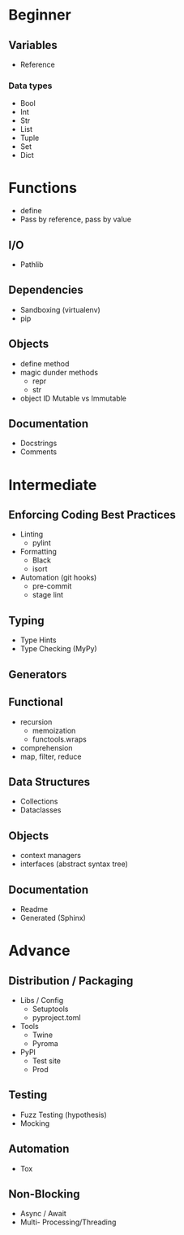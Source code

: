 # Beginner

## Variables
* Reference
### Data types
* Bool
* Int
* Str
* List
* Tuple
* Set
* Dict

# Functions
* define
* Pass by reference, pass by value

## I/O
* Pathlib

## Dependencies
* Sandboxing (virtualenv)
* pip

## Objects
* define method
* magic dunder methods
	* repr
	* str
* object ID
   Mutable vs Immutable

## Documentation
* Docstrings
* Comments

# Intermediate
## Enforcing Coding Best Practices
* Linting
	* pylint
* Formatting
	* Black
	* isort
* Automation (git hooks)
	* pre-commit
	* stage lint

## Typing
* Type Hints
* Type Checking (MyPy)

## Generators

## Functional
* recursion
	* memoization
	* functools.wraps
* comprehension
* map, filter, reduce

## Data Structures
* Collections
* Dataclasses

## Objects
* context managers
* interfaces (abstract syntax tree)

## Documentation
* Readme
* Generated (Sphinx)

# Advance
## Distribution / Packaging
* Libs / Config
	* Setuptools
	* pyproject.toml
* Tools
	* Twine
	* Pyroma
* PyPI
	* Test site
	* Prod

## Testing
* Fuzz Testing (hypothesis)
* Mocking

## Automation
* Tox

## Non-Blocking
* Async / Await
* Multi- Processing/Threading

<!--stackedit_data:
eyJoaXN0b3J5IjpbLTExNTY5MTcyMDgsNzgzNzQ1MjQ3LDEwNz
Q5NTA5ODIsLTE4MjM2MDgwOTVdfQ==
-->